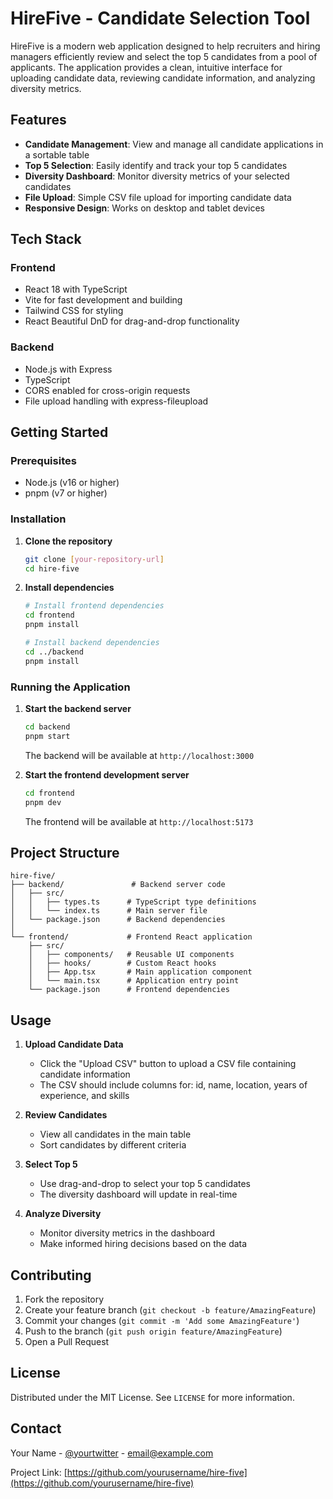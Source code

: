 # HireFive - Candidate Selection Tool

HireFive is a modern web application designed to help recruiters and hiring managers efficiently review and select the top 5 candidates from a pool of applicants. The application provides a clean, intuitive interface for uploading candidate data, reviewing candidate information, and analyzing diversity metrics.

## Features

- **Candidate Management**: View and manage all candidate applications in a sortable table
- **Top 5 Selection**: Easily identify and track your top 5 candidates
- **Diversity Dashboard**: Monitor diversity metrics of your selected candidates
- **File Upload**: Simple CSV file upload for importing candidate data
- **Responsive Design**: Works on desktop and tablet devices

## Tech Stack

### Frontend
- React 18 with TypeScript
- Vite for fast development and building
- Tailwind CSS for styling
- React Beautiful DnD for drag-and-drop functionality

### Backend
- Node.js with Express
- TypeScript
- CORS enabled for cross-origin requests
- File upload handling with express-fileupload

## Getting Started

### Prerequisites

- Node.js (v16 or higher)
- pnpm (v7 or higher)

### Installation

1. **Clone the repository**
   ```bash
   git clone [your-repository-url]
   cd hire-five
   ```

2. **Install dependencies**
   ```bash
   # Install frontend dependencies
   cd frontend
   pnpm install

   # Install backend dependencies
   cd ../backend
   pnpm install
   ```

### Running the Application

1. **Start the backend server**
   ```bash
   cd backend
   pnpm start
   ```
   The backend will be available at `http://localhost:3000`

2. **Start the frontend development server**
   ```bash
   cd frontend
   pnpm dev
   ```
   The frontend will be available at `http://localhost:5173`

## Project Structure

```
hire-five/
├── backend/               # Backend server code
│   ├── src/              
│   │   ├── types.ts      # TypeScript type definitions
│   │   └── index.ts      # Main server file
│   └── package.json      # Backend dependencies
│
└── frontend/             # Frontend React application
    ├── src/
    │   ├── components/   # Reusable UI components
    │   ├── hooks/        # Custom React hooks
    │   ├── App.tsx       # Main application component
    │   └── main.tsx      # Application entry point
    └── package.json      # Frontend dependencies
```

## Usage

1. **Upload Candidate Data**
   - Click the "Upload CSV" button to upload a CSV file containing candidate information
   - The CSV should include columns for: id, name, location, years of experience, and skills

2. **Review Candidates**
   - View all candidates in the main table
   - Sort candidates by different criteria

3. **Select Top 5**
   - Use drag-and-drop to select your top 5 candidates
   - The diversity dashboard will update in real-time

4. **Analyze Diversity**
   - Monitor diversity metrics in the dashboard
   - Make informed hiring decisions based on the data

## Contributing

1. Fork the repository
2. Create your feature branch (`git checkout -b feature/AmazingFeature`)
3. Commit your changes (`git commit -m 'Add some AmazingFeature'`)
4. Push to the branch (`git push origin feature/AmazingFeature`)
5. Open a Pull Request

## License

Distributed under the MIT License. See `LICENSE` for more information.

## Contact

Your Name - [@yourtwitter](https://twitter.com/yourtwitter) - email@example.com

Project Link: [https://github.com/yourusername/hire-five](https://github.com/yourusername/hire-five)
